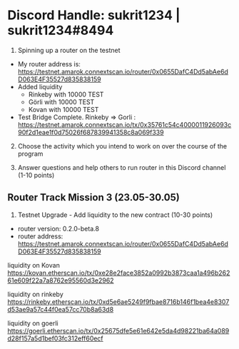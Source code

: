 # Discord Handle: sukrit1234 | sukrit1234#8494

1) Spinning up a router on the testnet
- My router address is: https://testnet.amarok.connextscan.io/router/0x0655DafC4Dd5abAe6dD063E4F35527d835838159
- Added liquidity 
   - Rinkeby with 10000 TEST
   - Görli with 10000 TEST
   - Kovan with 10000 TEST
- Test Bridge Complete.
    Rinkeby => Gorli : https://testnet.amarok.connextscan.io/tx/0x35761c54c4000011926093c90f2d1eae1f0d75026f687839941358c8a069f339


2) Choose the activity which you intend to work on over the course of the program
 

3) Answer questions and help others to run router in this Discord channel (1-10 points)






## Router Track Mission 3 (23.05-30.05)

1) Testnet Upgrade - Add liquidity to the new contract (10-30 points)
- router version: 0.2.0-beta.8 
- router address:  https://testnet.amarok.connextscan.io/router/0x0655DafC4Dd5abAe6dD063E4F35527d835838159

liquidity on Kovan
https://kovan.etherscan.io/tx/0xe28e2face3852a0992b3873caa1a496b26261e609f22a7a8762e95560d3e2962

liquidity on rinkeby
https://rinkeby.etherscan.io/tx/0xd5e6ae5249f9fbae8716b146f1bea4e8307d53ae9a57c44f0ea57cc70b8a63d8

liquidity on goerli
https://goerli.etherscan.io/tx/0x25675dfe5e61e642e5da4d98221ba64a089d28f157a5d1bef03fc312eff60ecf
